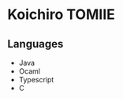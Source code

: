# Koichiro TOMIIE

<!-- ## Stats

[![github stats](https://github-readme-stats.vercel.app/api?username=Liberal4020&show_icons=true&theme=solarized-dark&count_private=true)](https://github.com/anuraghazra/github-readme-stats)
[![GitHub Streak](http://github-readme-streak-stats.herokuapp.com?user=Liberal4020&theme=solarized-dark&date_format=M%20j%5B%2C%20Y%5D)](https://git.io/streak-stats)
[![trophy](https://github-profile-trophy.vercel.app/?username=Liberal4020)](https://github.com/ryo-ma/github-profile-trophy)
[![Top Langs](https://github-readme-stats.vercel.app/api/top-langs/?username=Liberal4020&theme=solarized-dark&hide=tex,makefile)](https://github.com/anuraghazra/github-readme-stats) -->

## Languages

- Java
- Ocaml
- Typescript
- C

<!-- ## Technologies

- Vue
- React -->
